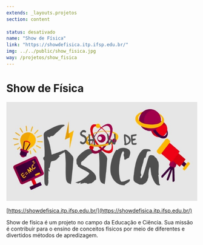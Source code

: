 ```yaml
---
extends: _layouts.projetos
section: content

status: desativado
name: "Show de Física"
link: "https://showdefisica.itp.ifsp.edu.br/"
img: ../../public/show_fisica.jpg
way: /projetos/show_fisica
---
```

# Show de Física

![Show de Física](../../public/show_fisica.jpg)

[https://showdefisica.itp.ifsp.edu.br/](https://showdefisica.itp.ifsp.edu.br/)

Show de física é um projeto no campo da Educação e Ciência. Sua missão é contribuir para o ensino de conceitos físicos por meio de diferentes e divertidos métodos de apredizagem.